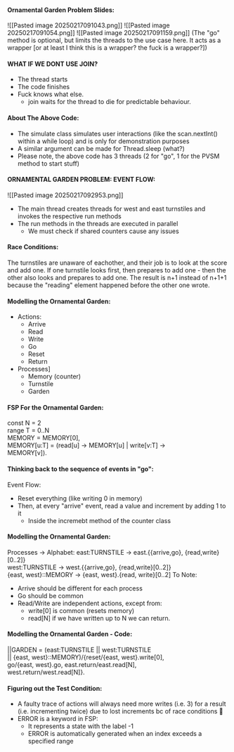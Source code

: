 #### Ornamental Garden Problem Slides:
![[Pasted image 20250217091043.png]]
![[Pasted image 20250217091054.png]]
![[Pasted image 20250217091159.png]]
(The "go" method is optional, but limits the threads to the use case here. It acts as a wrapper [or at least I think this is a wrapper? the fuck is a wrapper?])

#### WHAT IF WE DONT USE JOIN?
- The thread starts
- The code finishes
- Fuck knows what else.
	- join waits for the thread to die for predictable behaviour.

#### About The Above Code:
- The simulate class simulates user interactions (like the scan.nextInt() within a while loop) and is only for demonstration purposes
- A similar argument can be made for Thread.sleep (what?)
- Please note, the above code has 3 threads (2  for "go", 1 for the PVSM method to start stuff)

#### ORNAMENTAL GARDEN PROBLEM: EVENT FLOW:
![[Pasted image 20250217092953.png]]
- The main thread creates threads for west and east turnstiles and invokes the respective run methods
- The run methods in the threads are executed in parallel
	- We must check if shared counters cause any issues

#### Race Conditions:
The turnstiles are unaware of eachother, and their job is to look at the score and add one. 
If one turnstile looks first, then prepares to add one - then the other also looks and prepares to add one. The result is n+1 instead of n+1+1 because the "reading" element happened before the other one wrote.


#### Modelling the Ornamental Garden:
- Actions:
	- Arrive
	- Read
	- Write
	- Go
	- Reset
	- Return
- Processes]
	- Memory (counter)
	- Turnstile
	- Garden

#### FSP For the Ornamental Garden:
const N = 2  
range T = 0..N  
MEMORY = MEMORY[0],  
MEMORY[u:T] = (read[u] -> MEMORY[u] | write[v:T] ->  
MEMORY[v]).

#### Thinking back to the sequence of events in "go":
Event Flow:
- Reset everything (like writing 0 in memory)
- Then, at every "arrive" event, read a value and increment by adding 1 to it
	- Inside the incremebt method of the counter class

#### Modelling the Ornamental Garden:
Processes -> Alphabet:
east:TURNSTILE → east.{{arrive,go}, {read,write}[0..2]}  
west:TURNSTILE → west.{{arrive,go}, {read,write}[0..2]}  
{east, west}::MEMORY → {east, west}.{read, write}[0..2]
To Note: 
- Arrive should be different for each process
- Go should be common
- Read/Write are independent actions, except from:
	- write[0] is common (resets memory)
	- read[N] if we have written up to N we can return.

#### Modelling the Ornamental Garden - Code:
||GARDEN = (east:TURNSTILE || west:TURNSTILE  
|| {east, west}::MEMORY)/{reset/{east, west}.write[0],  
go/{east, west}.go, east.return/east.read[N],  
west.return/west.read[N]}.

#### Figuring out the Test Condition:
- A faulty trace of actions will always need more writes (i.e. 3) for a result (i.e. incrementing twice) due to lost increments bc of race conditions 🙁
- ERROR is a keyword in FSP:
	- It represents a state with the label -1 
	- ERROR is automatically generated when an index exceeds a specified range


